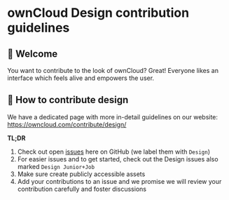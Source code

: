 # ownCloud Design contribution guidelines

## 👋 Welcome

You want to contribute to the look of ownCloud? Great! Everyone likes an interface which feels alive and empowers the user. 

## 🚢 How to contribute design

We have a dedicated page with more in-detail guidelines on our website: 
https://owncloud.com/contribute/design/

**TL;DR**

1. Check out open [issues](https://github.com/owncloud/core/issues) here on GitHub (we label them with `Design`)
2. For easier issues and to get started, check out the Design issues also marked `Design Junior+Job`
3. Make sure create publicly accessible assets 
4. Add your contributions to an issue and we promise we will review your contribution carefully and foster discussions


